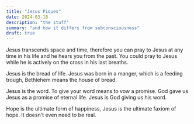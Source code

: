 ```yaml
---
title: "Jesus Piques"
date: 2024-03-18
description: "the stuff"
summary: "and how it differs from subconsciousness"
draft: true
---
```


Jesus transcends space and time, therefore you can pray to Jesus at any time in his life and he hears you from the past. You could pray to Jesus while he is actively on the cross in his last breaths.

Jesus is the bread of life. Jesus was born in a manger, which is a feeding trough, Bethlehem means the house of bread. 

Jesus is the word. To give your word means to vow a promise. God gave us Jesus as a promise of eternal life. Jesus is God giving us his word.

Hope is the ultimate form of happiness, Jesus is the ultimate faxiom of hope. It doesn't even need to be real.